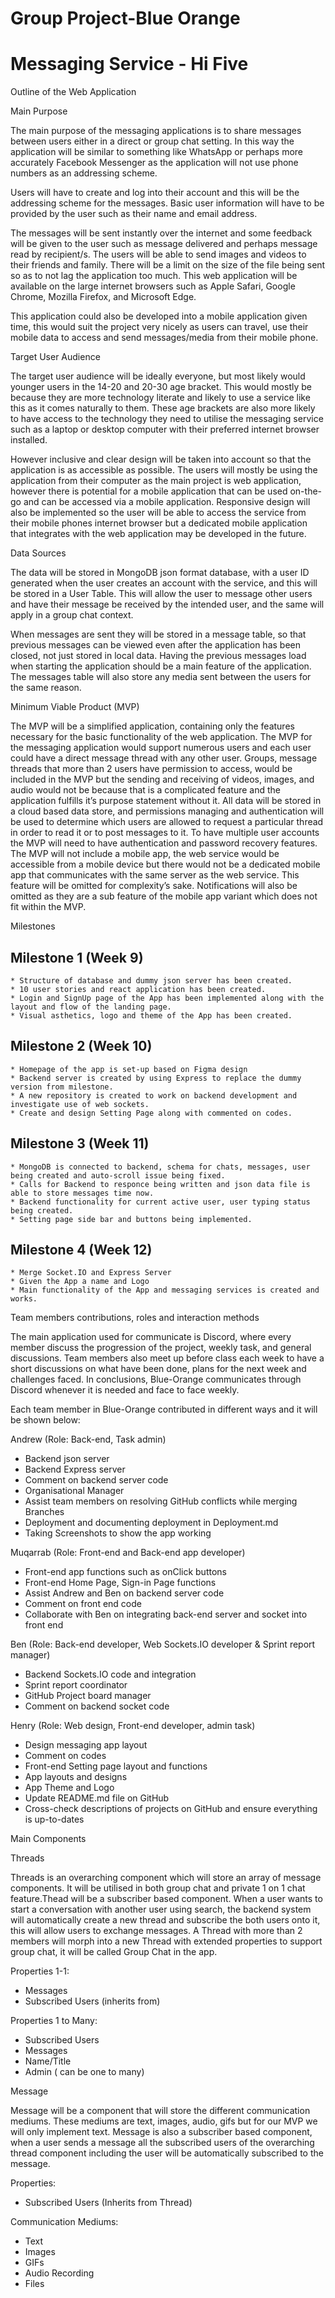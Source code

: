 # Group Project-Blue Orange
# Messaging Service - Hi Five

Outline of the Web Application

Main Purpose

The main purpose of the messaging applications is to share messages between users either in a direct or group chat setting. In this way the application will be similar to something like WhatsApp or perhaps more accurately Facebook Messenger as the application will not use phone numbers as an addressing scheme.

Users will have to create and log into their account and this will be the addressing scheme for the messages. Basic user information will have to be provided by the user such as their name and email address.

The messages will be sent instantly over the internet and some feedback will be given to the user such as message delivered and perhaps message read by recipient/s. The users will be able to send images and videos to their friends and family. There will be a limit on the size of the file being sent so as to not lag the application too much. This web application will be available on the large internet browsers such as Apple Safari, Google Chrome, Mozilla Firefox, and Microsoft Edge.

This application could also be developed into a mobile application given time, this would suit the project very nicely as users can travel, use their mobile data to access and send messages/media from their mobile phone.


Target User Audience

The target user audience will be ideally everyone, but most likely would younger users in the 14-20 and 20-30 age bracket. This would mostly be because they are more technology literate and likely to use a service like this as it comes naturally to them. These age brackets are also more likely to have access to the technology they need to utilise the messaging service such as a laptop or desktop computer with their preferred internet browser installed.

However inclusive and clear design will be taken into account so that the application is as accessible as possible. The users will mostly be using the application from their computer as the main project is web application, however there is potential for a mobile application that can be used on-the-go and can be accessed via a mobile application. Responsive design will also be implemented so the user will be able to access the service from their mobile phones internet browser but a dedicated mobile application that integrates with the web application may be developed in the future.


Data Sources

The data will be stored in MongoDB json format database, with a user ID generated when the user creates an account with the service, and this will be stored in a User Table. This will allow the user to message other users and have their message be received by the intended user, and the same will apply in a group chat context. 

When messages are sent they will be stored in a message table, so that previous messages can be viewed even after the application has been closed, not just stored in local data. Having the previous messages load when starting the application should be a main feature of the application. The messages table will also store any media sent between the users for the same reason.


Minimum Viable Product (MVP)

The MVP will be a simplified application, containing only the features necessary for the basic functionality of the web application. The MVP for the messaging application would support numerous users and each user could have a direct message thread with any other user. Groups, message threads that more than 2 users have permission to access, would be included in the MVP but the sending and receiving of videos, images, and audio would not be because that is a complicated feature and the application fulfills it’s purpose statement without it. All data will be stored in a cloud based data store, and permissions managing and authentication will be used to determine which users are allowed to request a particular thread in order to read it or to post messages to it. To have multiple user accounts the MVP will need to have authentication and password recovery features. The MVP will not include a mobile app, the web service would be accessible from a mobile device but there would not be a dedicated mobile app that communicates with the same server as the web service. This feature will be omitted for complexity’s sake. Notifications will also be omitted as they are a sub feature of the mobile app variant which does not fit within the MVP.

Milestones

## Milestone 1 (Week 9)
    * Structure of database and dummy json server has been created.
    * 10 user stories and react application has been created.
    * Login and SignUp page of the App has been implemented along with the layout and flow of the landing page.
    * Visual asthetics, logo and theme of the App has been created.

## Milestone 2 (Week 10)
    * Homepage of the app is set-up based on Figma design
    * Backend server is created by using Express to replace the dummy version from milestone.
    * A new repository is created to work on backend development and investigate use of web sockets.
    * Create and design Setting Page along with commented on codes.

## Milestone 3 (Week 11)
    * MongoDB is connected to backend, schema for chats, messages, user being created and auto-scroll issue being fixed.
    * Calls for Backend to responce being written and json data file is able to store messages time now.
    * Backend functionality for current active user, user typing status being created.
    * Setting page side bar and buttons being implemented.

## Milestone 4 (Week 12)
    * Merge Socket.IO and Express Server
    * Given the App a name and Logo
    * Main functionality of the App and messaging services is created and works.

Team members contributions, roles and interaction methods

The main application used for communicate is Discord, where every member discuss the progression of the project, weekly task, and general discussions. Team members also meet up before class each week to have a short discussions on what have been done, plans for the next week and challenges faced. In conclusions, Blue-Orange communicates through Discord whenever it is needed and face to face weekly. 

Each team member in Blue-Orange contributed in different ways and it will be shown below:

Andrew (Role: Back-end, Task admin)
-   Backend json server
-	Backend Express server
-	Comment on backend server code
-	Organisational Manager
-	Assist team members on resolving GitHub conflicts while merging Branches
-	Deployment and documenting deployment in Deployment.md
-   Taking Screenshots to show the app working

Muqarrab (Role: Front-end and Back-end app developer)
-	Front-end app functions such as onClick buttons
-	Front-end Home Page, Sign-in Page functions
-	Assist Andrew and Ben on backend server code
-	Comment on front end code
-	Collaborate with Ben on integrating back-end server and socket into front end

Ben (Role: Back-end developer, Web Sockets.IO developer & Sprint report manager)
-   Backend Sockets.IO code and integration
-   Sprint report coordinator
-	GitHub Project board manager
-	Comment on backend socket code

Henry (Role: Web design, Front-end developer, admin task)
-	Design messaging app layout 
-	Comment on codes
-	Front-end Setting page layout and functions
-	App layouts and designs
-	App Theme and Logo
-	Update README.md file on GitHub
-	Cross-check descriptions of projects on GitHub and ensure everything is up-to-dates

Main Components

Threads

Threads is an overarching component which will store an array of message components. It will be utilised in both group chat and private 1 on 1 chat feature.Thead will be a subscriber based component. When a user wants to start a conversation with another user using search, the backend system will automatically create a new thread and subscribe the both users onto it, this will allow users to exchange messages. A Thread with more than 2 members will morph into a new Thread with extended properties to support group chat, it will be called Group Chat in the app.

Properties 1-1:

- Messages
- Subscribed Users (inherits from)

Properties 1 to Many:

- Subscribed Users
- Messages
- Name/Title
- Admin ( can be one to many)


Message

Message will be a component that will store the different communication mediums. These mediums are text, images, audio, gifs but for our MVP we will only implement text. Message is also a subscriber based component, when a user sends a message all the subscribed users of the overarching thread component including the user will be automatically subscribed to the message.


Properties:
- Subscribed Users (Inherits from Thread)

Communication Mediums:

- Text
- Images
- GIFs
- Audio Recording
- Files
